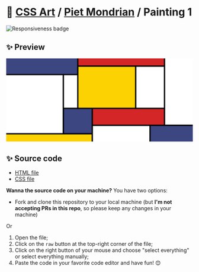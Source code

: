 # 🎨 [CSS Art](https://github.com/bugahontas/css-art) / [Piet Mondrian](https://github.com/bugahontas/css-art/tree/main/piet-mondrian) / Painting 1

![Responsiveness badge](https://img.shields.io/static/v1?label=Responsive&message=No&color=red&style=for-the-badge)

## ✨ Preview

![Preview](screenshot/painting-1.png)

## ✨ Source code

- [HTML file](https://github.com/bugahontas/css-art/blob/main/piet-mondrian/painting-1/mondrian-1.html)
- [CSS file](https://github.com/bugahontas/css-art/blob/main/piet-mondrian/painting-1/mondrian-1.css)

**Wanna the source code on your machine?** You have two options:
- Fork and clone this repository to your local machine (but **I'm not accepting PRs in this repo**, so please keep any changes in your machine)
 
Or  

1. Open the file;
2. Click on the ```raw``` button at the top-right corner of the file;
3. Click on the right button of your mouse and choose "select everything" or select everything manually;
4. Paste the code in your favorite code editor and have fun! 😊 
